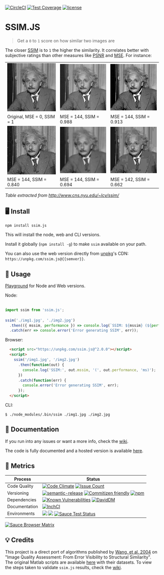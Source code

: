 [![CircleCI](https://circleci.com/gh/obartra/ssim/tree/master.svg?style=shield)](https://circleci.com/gh/obartra/ssim/tree/master) [![Test Coverage](https://codeclimate.com/github/obartra/ssim/badges/coverage.svg)](https://codeclimate.com/github/obartra/ssim/coverage) [![license](https://img.shields.io/github/license/mashape/apistatus.svg)](https://opensource.org/licenses/MIT)

# SSIM.JS

> Get a `0` to `1` score on how similar two images are

The closer [SSIM](https://en.wikipedia.org/wiki/Structural_similarity) is to `1` the higher the similarity. It correlates better with subjective ratings than other measures like [PSNR](https://en.wikipedia.org/wiki/Peak_signal-to-noise_ratio) and [MSE](https://en.wikipedia.org/wiki/Mean_squared_error). For instance:

|                                       |                                       |                                       |
| ------------------------------------  | ------------------------------------- | ------------------------------------- |
| ![](https://raw.githubusercontent.com/obartra/ssim/master/spec/samples/einstein/Q1.gif)    | ![](https://raw.githubusercontent.com/obartra/ssim/master/spec/samples/einstein/Q0988.gif) | ![](https://raw.githubusercontent.com/obartra/ssim/master/spec/samples/einstein/Q0913.gif) |
| Original, MSE = 0, SSIM = 1           | MSE = 144, SSIM = 0.988               | MSE = 144, SSIM = 0.913               |
| ![](https://raw.githubusercontent.com/obartra/ssim/master/spec/samples/einstein/Q0840.gif) | ![](https://raw.githubusercontent.com/obartra/ssim/master/spec/samples/einstein/Q0694.gif) | ![](https://raw.githubusercontent.com/obartra/ssim/master/spec/samples/einstein/Q0662.gif) |
| MSE = 144, SSIM = 0.840               | MSE = 144, SSIM = 0.694               | MSE = 142, SSIM = 0.662               |

*Table extracted from http://www.cns.nyu.edu/~lcv/ssim/*

## 🖥 Install

```shell
npm install ssim.js
```

This will install the node, web and CLI versions.

Install it globally (`npm install -g`) to make `ssim` available on your path.

You can also use the web version directly from [unpkg](https://unpkg.com)'s CDN: `https://unpkg.com/ssim.js@{{semver}}`.

## 📝 Usage

[Playground](https://ssim-comparison.gomix.me/) for Node and Web versions.

Node:

```javascript

import ssim from 'ssim.js';

ssim('./img1.jpg', './img2.jpg')
  .then(({ mssim, performance }) => console.log(`SSIM: ${mssim} (${performance}ms)`))
  .catch(err => console.error('Error generating SSIM', err));
```

Browser:

```html
  <script src="https://unpkg.com/ssim.js@^2.0.0"></script>
  <script>
    ssim('/img1.jpg', '/img2.jpg')
      .then(function(out) {
        console.log('SSIM:', out.mssim, '(', out.performance, 'ms)');
      })
      .catch(function(err) {
        console.error('Error generating SSIM', err);
      });
  </script>
```

CLI:

```shell
$ ./node_modules/.bin/ssim ./img1.jpg ./img2.jpg
```

## 📖 Documentation

If you run into any issues or want a more info, check the [wiki](https://github.com/obartra/ssim/wiki).

The code is fully documented and a hosted version is available [here](https://doclets.io/obartra/ssim/master).

## 🏁 Metrics

| Process       | Status    |
|---------------|-----------|
| Code Quality  | [![Code Climate](https://codeclimate.com/github/obartra/ssim/badges/gpa.svg)](https://codeclimate.com/github/obartra/ssim) [![Issue Count](https://codeclimate.com/github/obartra/ssim/badges/issue_count.svg)](https://codeclimate.com/github/obartra/ssim) |
| Versioning    | [![semantic-release](https://img.shields.io/badge/%20%20%F0%9F%93%A6%F0%9F%9A%80-semantic--release-e10079.svg)](https://github.com/semantic-release/semantic-release) [![Commitizen friendly](https://img.shields.io/badge/commitizen-friendly-brightgreen.svg)](http://commitizen.github.io/cz-cli/) [![npm](https://img.shields.io/npm/v/ssim.js.svg)](https://www.npmjs.com/package/ssim.js) |
| Dependencies  | [![Known Vulnerabilities](https://snyk.io/test/github/obartra/ssim/badge.svg)](https://snyk.io/test/github/obartra/ssim) [![DavidDM](https://david-dm.org/obartra/ssim.svg)](https://david-dm.org/obartra/ssim) |
| Documentation | [![InchCI](https://inch-ci.org/github/obartra/ssim.svg?branch=master)](https://inch-ci.org/github/obartra/ssim) |
| Environments  | ![](https://img.shields.io/badge/node-0.12-brightgreen.svg) ![](https://img.shields.io/badge/node-7.7-brightgreen.svg) [![Sauce Test Status](https://saucelabs.com/buildstatus/saucessim-master)](https://saucelabs.com/u/saucessim-master)|

[![Sauce Browser Matrix](https://saucelabs.com/browser-matrix/saucessim-master.svg)](https://saucelabs.com/u/saucessim-master)

## 💡 Credits

This project is a direct port of algorithms published by [Wang, et al. 2004](/assets/ssim.pdf) on "Image Quality Assessment: From Error Visibility to Structural Similarity". The original Matlab scripts are available [here](https://ece.uwaterloo.ca/~z70wang/research/iwssim/) with their datasets. To view the steps taken to validate `ssim.js` results, check the [wiki](https://github.com/obartra/ssim/wiki/Results-Validation).
